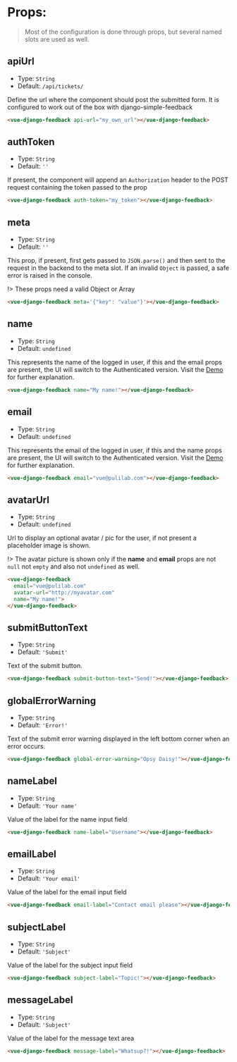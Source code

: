 # Props:

> Most of the configuration is done through props, but several named slots are used as well.

## apiUrl
- Type: `String`
- Default: `/api/tickets/`

Define the url where the component should post the submitted form. It is configured to work out of the box with django-simple-feedback

```html
<vue-django-feedback api-url="my_own_url"></vue-django-feedback>
```

## authToken
- Type: `String`
- Default: `''`

If present, the component will append an `Authorization`  header to the POST request containing the token passed to the prop

```html
<vue-django-feedback auth-token="my_token"></vue-django-feedback>
```


## meta
- Type: `String`
- Default: `''`

This prop, if present, first gets passed to `JSON.parse()` and then sent to the request in the backend to the meta slot. If an invalid `Object` is passed, a safe error is raised in the console.

!> These props need a valid Object or Array

```html
<vue-django-feedback meta='{"key": "value"}'></vue-django-feedback>
```


## name
- Type: `String`
- Default: `undefined`

This represents the name of the logged in user, if this and the email props are present, the UI will switch to the Authenticated version. Visit the [Demo](demo) for further explanation.

```html
<vue-django-feedback name="My name!"></vue-django-feedback>
```

## email
- Type: `String`
- Default: `undefined`

This represents the email of the logged in user, if this and the name props are present, the UI will switch to the Authenticated version. Visit the [Demo](demo) for further explanation.

```html
<vue-django-feedback email="vue@pulilab.com"></vue-django-feedback>
```

## avatarUrl
- Type: `String`
- Default: `undefined`

Url to display an optional avatar / pic for the user, if not present a placeholder image is shown.

!> The avatar picture is shown only if the <strong>name</strong> and <strong>email</strong> props are not `null` not `empty` and also not `undefined` as well.


```html
<vue-django-feedback
  email="vue@pulilab.com"
  avatar-url="http://myavatar.com"
  name="My name!">
</vue-django-feedback>
```

## submitButtonText
- Type: `String`
- Default: `'Submit'`

Text of the submit button.

```html
<vue-django-feedback submit-button-text="Send!"></vue-django-feedback>
```

## globalErrorWarning
- Type: `String`
- Default: `'Error!'`

Text of the submit error warning displayed in the left bottom corner when an error occurs.

```html
<vue-django-feedback global-error-warning="Opsy Daisy!"></vue-django-feedback>
```

## nameLabel
- Type: `String`
- Default: `'Your name'`

Value of the label for the name input field

```html
<vue-django-feedback name-label="Username"></vue-django-feedback>
```

## emailLabel
- Type: `String`
- Default: `'Your email'`

Value of the label for the email input field

```html
<vue-django-feedback email-label="Contact email please"></vue-django-feedback>
```

## subjectLabel
- Type: `String`
- Default: `'Subject'`

Value of the label for the subject input field

```html
<vue-django-feedback subject-label="Topic!"></vue-django-feedback>
```

## messageLabel
- Type: `String`
- Default: `'Subject'`

Value of the label for the message text area

```html
<vue-django-feedback message-label="Whatsup?!"></vue-django-feedback>
```
